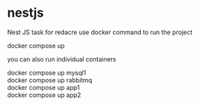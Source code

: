 # nestjs
 Nest JS task for redacre
 use docker command to run the project 

 docker compose up

 you can also run individual containers

 docker compose up mysql1 <br>
 docker compose up rabbitmq<br>
 docker compose up app1<br>
 docker compose up app2<br>

